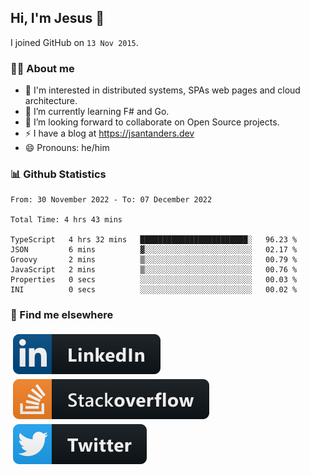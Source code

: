 ## Hi, I'm Jesus 👋

I joined GitHub on `13 Nov 2015`.

<!-- Talking about you -->

### 👨‍💻 About me

- 👦 I'm interested in distributed systems, SPAs web pages and cloud architecture.
- 🌱 I’m currently learning F# and Go.
- 👯 I’m looking forward to collaborate on Open Source projects.
- ⚡️ I have a blog at <https://jsantanders.dev>
- 😄 Pronouns: he/him

### 📊 Github Statistics

<!--START_SECTION:waka-->

```text
From: 30 November 2022 - To: 07 December 2022

Total Time: 4 hrs 43 mins

TypeScript   4 hrs 32 mins   ████████████████████████░   96.23 %
JSON         6 mins          ▓░░░░░░░░░░░░░░░░░░░░░░░░   02.17 %
Groovy       2 mins          ▒░░░░░░░░░░░░░░░░░░░░░░░░   00.79 %
JavaScript   2 mins          ▒░░░░░░░░░░░░░░░░░░░░░░░░   00.76 %
Properties   0 secs          ░░░░░░░░░░░░░░░░░░░░░░░░░   00.03 %
INI          0 secs          ░░░░░░░░░░░░░░░░░░░░░░░░░   00.02 %
```

<!--END_SECTION:waka-->

### 📢 Find me elsewhere

<p>
  <a target="_blank" href="https://linkedin.com/in/jsantanders">
    <img src="https://github.com/jsantanders/jsantanders/blob/master/img/linkedin.svg" alt="LinkedIn" style="vertical-align:top; margin:4px">
  </a>
  
  <a target="_blank" href="https://stackoverflow.com/users/7318331/jesus-santander">
    <img src="https://github.com/jsantanders/jsantanders/blob/master/img/stackoverflow.svg" alt="StackOverflow" style="vertical-align:top; margin:4px">
  </a>
  
  <a target="_blank" href="http://twitter.com/jsantanders">
    <img src="https://github.com/jsantanders/jsantanders/blob/master/img/twitter.svg" alt="Twitter" style="vertical-align:top; margin:4px">
  </a>
</p>
